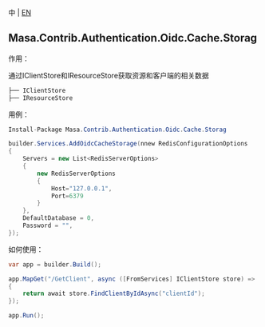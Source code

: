 中 | [EN](README.md)

## Masa.Contrib.Authentication.Oidc.Cache.Storag

作用：

通过IClientStore和IResourceStore获取资源和客户端的相关数据

```c#
├── IClientStore
├── IResourceStore
```

用例：

```C#
Install-Package Masa.Contrib.Authentication.Oidc.Cache.Storag
```

```C#
builder.Services.AddOidcCacheStorage(nnew RedisConfigurationOptions
{
    Servers = new List<RedisServerOptions>
    {
        new RedisServerOptions
        {
            Host="127.0.0.1",
            Port=6379
        }
    },
    DefaultDatabase = 0,
    Password = "",
});
```

如何使用：

```c#
var app = builder.Build();

app.MapGet("/GetClient", async ([FromServices] IClientStore store) => 
{
    return await store.FindClientByIdAsync("clientId");
});

app.Run();
```
